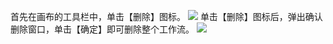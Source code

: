 首先在画布的工具栏中，单击【删除】图标。
![](http://imgcache.tce.fsphere.cn/static/mc.qcloudimg.com/static/img/f03d9e7ac55518fa510f263dd3fb57ca/image.png)
单击【删除】图标后，弹出确认删除窗口，单击【确定】即可删除整个工作流。
![](http://imgcache.tce.fsphere.cn/static/mc.qcloudimg.com/static/img/9723a230106c46b3eab0ebbc1750a4ba/image.png)